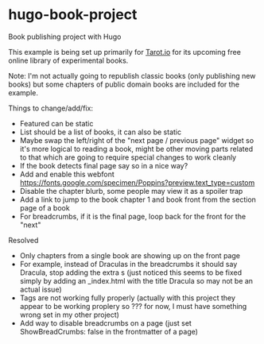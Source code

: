 # hugo-book-project
Book publishing project with Hugo

This example is being set up primarily for [Tarot.io](https://www.tarot.io/) for its upcoming free online library of experimental books.

Note: I'm not actually going to republish classic books (only publishing new books) but some chapters of public domain books are included for the example.

Things to change/add/fix:

* Featured can be static
* List should be a list of books, it can also be static
* Maybe swap the left/right of the "next page / previous page" widget so it's more logical to reading a book, might be other moving parts related to that which are going to require special changes to work cleanly
* If the book detects final page say so in a nice way?
* Add and enable this webfont https://fonts.google.com/specimen/Poppins?preview.text_type=custom
* Disable the chapter blurb, some people may view it as a spoiler trap
* Add a link to jump to the book chapter 1 and book front from the section page of a book
* For breadcrumbs, if it is the final page, loop back for the front for the "next"


Resolved

* Only chapters from a single book are showing up on the front page
* For example, instead of Draculas in the breadcrumbs it should say Dracula, stop adding the extra s (just noticed this seems to be fixed simply by adding an _index.html with the title Dracula so may not be an actual issue)
* Tags are not working fully properly (actually with this project they appear to be working proplery so ??? for now, I must have something wrong set in my other project)
* Add way to disable breadcrumbs on a page (just set ShowBreadCrumbs: false in the frontmatter of a page)